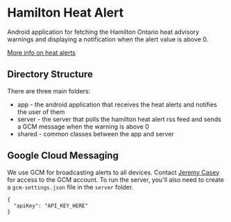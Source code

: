 # Hamilton Heat Alert

Android application for fetching the Hamilton Ontario heat advisory warnings and displaying a notification when the alert value is above 0.

[More info on heat alerts](http://www.hamilton.ca/public-health/health-topics/heat-alerts-heat-related-illness?WT.mc_id=heat&WT.hamilton_redirect_friendly=1)

## Directory Structure

There are three main folders:

- app - the android application that receives the heat alerts and notifies the user of them
- server - the server that polls the hamilton heat alert rss feed and sends a GCM message when the warning is above 0
- shared - common classes between the app and server

## Google Cloud Messaging

We use GCM for broadcasting alerts to all devices. Contact [Jeremy Casey](jeremy8883@gmail.com) for access to the GCM account. To run the server, you'll also need to create a `gcm-settings.json` file in the `server` folder.

```
{
  "apiKey": "API_KEY_HERE"
}
```

